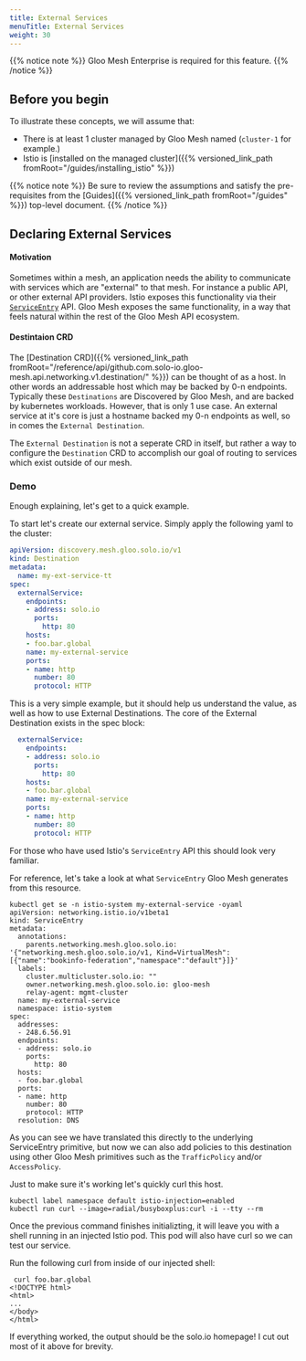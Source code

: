 ```yaml
---
title: External Services
menuTitle: External Services
weight: 30
---
```


{{% notice note %}} Gloo Mesh Enterprise is required for this feature. {{% /notice %}}

## Before you begin
To illustrate these concepts, we will assume that:

* There is at least 1 cluster managed by Gloo Mesh named (`cluster-1` for example.)
* Istio is [installed on the managed cluster]({{% versioned_link_path fromRoot="/guides/installing_istio" %}})


{{% notice note %}}
Be sure to review the assumptions and satisfy the pre-requisites from the [Guides]({{% versioned_link_path fromRoot="/guides" %}}) top-level document.
{{% /notice %}}

## Declaring External Services

#### Motivation

Sometimes within a mesh, an application needs the ability to communicate with services which are "external" to that mesh. For instance a public API, or other external API providers. Istio exposes this functionality via their [`ServiceEntry`](https://istio.io/latest/docs/reference/config/networking/service-entry/) API. Gloo Mesh exposes the same functionality, in a way that feels natural within the rest of the Gloo Mesh API ecosystem.

#### Destintaion CRD

The [Destination CRD]({{% versioned_link_path fromRoot="/reference/api/github.com.solo-io.gloo-mesh.api.networking.v1.destination/" %}}) can be thought of as a host. In other words an addressable host which may be backed by 0-n endpoints. Typically these `Destinations` are Discovered by Gloo Mesh, and are backed by kubernetes workloads. However, that is only 1 use case. An external service at it's core is just a hostname backed my 0-n endpoints as well, so in comes the `External Destination`.

The `External Destination` is not a seperate CRD in itself, but rather a way to configure the `Destination` CRD to accomplish our goal of routing to services which exist outside of our mesh.

### Demo

Enough explaining, let's get to a quick example.

To start let's create our external service. Simply apply the following yaml to the cluster:
```yaml
apiVersion: discovery.mesh.gloo.solo.io/v1
kind: Destination
metadata:
  name: my-ext-service-tt
spec:
  externalService:
    endpoints:
    - address: solo.io
      ports:
        http: 80
    hosts:
    - foo.bar.global
    name: my-external-service
    ports:
    - name: http
      number: 80
      protocol: HTTP
```

This is a very simple example, but it should help us understand the value, as well as how to use External Destinations. The core of the External Destination exists in the spec block:
```yaml
  externalService:
    endpoints:
    - address: solo.io
      ports:
        http: 80
    hosts:
    - foo.bar.global
    name: my-external-service
    ports:
    - name: http
      number: 80
      protocol: HTTP
```
For those who have used Istio's `ServiceEntry` API this should look very familiar.

For reference, let's take a look at what `ServiceEntry` Gloo Mesh generates from this resource.
```shell
kubectl get se -n istio-system my-external-service -oyaml
apiVersion: networking.istio.io/v1beta1
kind: ServiceEntry
metadata:
  annotations:
    parents.networking.mesh.gloo.solo.io: '{"networking.mesh.gloo.solo.io/v1, Kind=VirtualMesh":[{"name":"bookinfo-federation","namespace":"default"}]}'
  labels:
    cluster.multicluster.solo.io: ""
    owner.networking.mesh.gloo.solo.io: gloo-mesh
    relay-agent: mgmt-cluster
  name: my-external-service
  namespace: istio-system
spec:
  addresses:
  - 248.6.56.91
  endpoints:
  - address: solo.io
    ports:
      http: 80
  hosts:
  - foo.bar.global
  ports:
  - name: http
    number: 80
    protocol: HTTP
  resolution: DNS
```

As you can see we have translated this directly to the underlying ServiceEntry primitive, but now we can also add policies to this destination using other Gloo Mesh primitives such as the `TrafficPolicy` and/or `AccessPolicy`.

Just to make sure it's working let's quickly curl this host.
```shell
kubectl label namespace default istio-injection=enabled
kubectl run curl --image=radial/busyboxplus:curl -i --tty --rm
```

Once the previous command finishes initializting, it will leave you with a shell running in an injected Istio pod. This pod will also have curl so we can test our service.

Run the following curl from inside of our injected shell:
```shell
 curl foo.bar.global
<!DOCTYPE html>
<html>
...
</body>
</html>
```

If everything worked, the output should be the solo.io homepage! I cut out most of it above for brevity.